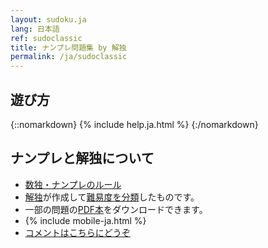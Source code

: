 ```yaml
---
layout: sudoku.ja
lang: 日本語
ref: sudoclassic
title: ナンプレ問題集 by 解独
permalink: /ja/sudoclassic
---
```


## 遊び方

{::nomarkdown}
{% include help.ja.html %}
{:/nomarkdown}

## ナンプレと解独について

- [数独・ナンプレのルール](./rule)
- <a href="./">解独</a>が作成して[難易度を分類](level)したものです。
- 一部の問題の[PDF本](book)をダウンロードできます。
- {% include mobile-ja.html %}
- [コメントはこちらにどうぞ](https://github.com/sekika/kaidoku/discussions)
